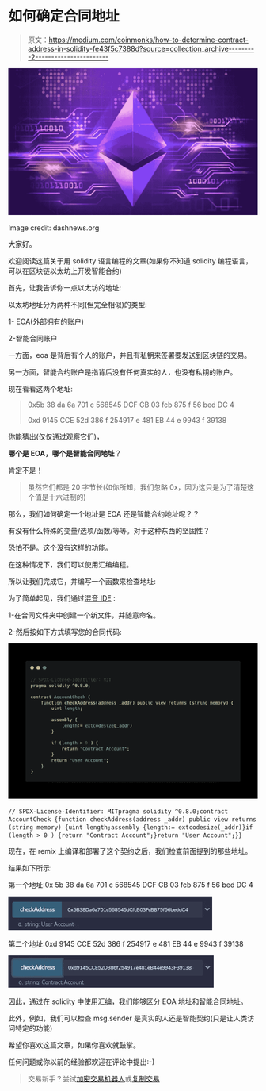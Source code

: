 # 如何确定合同地址

> 原文：<https://medium.com/coinmonks/how-to-determine-contract-address-in-solidity-fe43f5c7388d?source=collection_archive---------2----------------------->

![](img/a6665eaf00c6a3ead2bfa9ebf701aaef.png)

Image credit: dashnews.org

大家好。

欢迎阅读这篇关于用 solidity 语言编程的文章(如果你不知道 solidity 编程语言，可以在区块链以太坊上开发智能合约)

首先，让我告诉你一点以太坊的地址:

以太坊地址分为两种不同(但完全相似)的类型:

1- EOA(外部拥有的账户)

2-智能合同账户

一方面，eoa 是背后有个人的账户，并且有私钥来签署要发送到区块链的交易。

另一方面，智能合约账户是指背后没有任何真实的人，也没有私钥的账户。

现在看看这两个地址:

> 0x5b 38 da 6a 701 c 568545 DCF CB 03 fcb 875 f 56 bed DC 4
> 
> 0xd 9145 CCE 52d 386 f 254917 e 481 EB 44 e 9943 f 39138

你能猜出(仅仅通过观察它们)，

**哪个是 EOA，哪个是智能合同地址**？

肯定不是！

> 虽然它们都是 20 字节长(如你所知，我们忽略 0x，因为这只是为了清楚这个值是十六进制的)

那么，我们如何确定一个地址是 EOA 还是智能合约地址呢？？

有没有什么特殊的变量/选项/函数/等等。对于这种东西的坚固性？

恐怕不是。这个没有这样的功能。

在这种情况下，我们可以使用汇编编程。

所以让我们完成它，并编写一个函数来检查地址:

为了简单起见，我们通过[混音 IDE](http://remix.ethereum.org/) :

1-在合同文件夹中创建一个新文件，并随意命名。

2-然后按如下方式填写您的合同代码:

![](img/e30d928c2d4945db67ff881cd0d36fa4.png)

```
// SPDX-License-Identifier: MITpragma solidity ^0.8.0;contract AccountCheck {function checkAddress(address _addr) public view returns (string memory) {uint length;assembly {length:= extcodesize(_addr)}if (length > 0 ) {return "Contract Account";}return "User Account";}}
```

现在，在 remix 上编译和部署了这个契约之后，我们检查前面提到的那些地址。

结果如下所示:

第一个地址:0x 5b 38 da 6a 701 c 568545 DCF CB 03 fcb 875 f 56 bed DC 4

![](img/5e393b1fea5de014a62561d4491185f5.png)

第二个地址:0xd 9145 CCE 52d 386 f 254917 e 481 EB 44 e 9943 f 39138

![](img/6a722fcb4b8c2209d84b01c8263e80aa.png)

因此，通过在 solidity 中使用汇编，我们能够区分 EOA 地址和智能合同地址。

此外，例如，我们可以检查 msg.sender 是真实的人还是智能契约(只是让人类访问特定的功能)

希望你喜欢这篇文章，如果你喜欢就鼓掌。

任何问题或你以前的经验都欢迎在评论中提出:-)

> 交易新手？尝试[加密交易机器人](/coinmonks/crypto-trading-bot-c2ffce8acb2a)或[复制交易](/coinmonks/top-10-crypto-copy-trading-platforms-for-beginners-d0c37c7d698c)